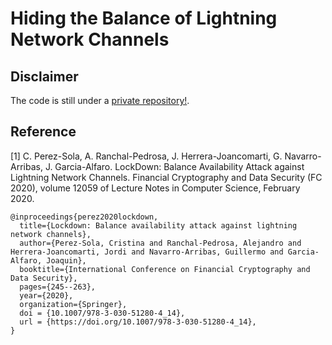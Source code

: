 # Hiding the Balance of Lightning Network Channels

## Disclaimer

The code is still under a [private repository!](https://github.com/cpsola/ln-lockdown).

## Reference

[1] C. Perez-Sola, A. Ranchal-Pedrosa, J. Herrera-Joancomarti, G. Navarro-Arribas, J. Garcia-Alfaro. LockDown: Balance Availability Attack against Lightning Network Channels. Financial Cryptography and Data Security (FC 2020), volume 12059 of Lecture Notes in Computer Science, February 2020.

```
@inproceedings{perez2020lockdown,
  title={Lockdown: Balance availability attack against lightning network channels},
  author={Perez-Sola, Cristina and Ranchal-Pedrosa, Alejandro and Herrera-Joancomarti, Jordi and Navarro-Arribas, Guillermo and Garcia-Alfaro, Joaquin},
  booktitle={International Conference on Financial Cryptography and Data Security},
  pages={245--263},
  year={2020},
  organization={Springer},
  doi = {10.1007/978-3-030-51280-4_14},
  url = {https://doi.org/10.1007/978-3-030-51280-4_14},
}
```

